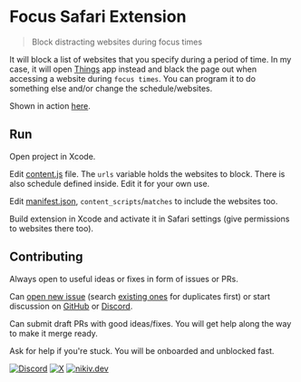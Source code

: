 # Focus Safari Extension

> Block distracting websites during focus times

It will block a list of websites that you specify during a period of time. In my case, it will open [Things](https://culturedcode.com/things/) app instead and black the page out when accessing a website during `focus times`. You can program it to do something else and/or change the schedule/websites.

Shown in action [here](https://twitter.com/nikitavoloboev/status/1780226797575065665).

## Run

Open project in Xcode.

Edit [content.js](<Shared%20(Extension)/Resources/content.js>) file. The `urls` variable holds the websites to block. There is also schedule defined inside. Edit it for your own use.

Edit [manifest.json](<Shared%20(Extension)/Resources/manifest.json>), `content_scripts`/`matches` to include the websites too.

Build extension in Xcode and activate it in Safari settings (give permissions to websites there too).

## Contributing

Always open to useful ideas or fixes in form of issues or PRs.

Can [open new issue](../../issues/new/choose) (search [existing ones](../../issues) for duplicates first) or start discussion on [GitHub](../../discussions) or [Discord](https://discord.com/invite/TVafwaD23d).

Can submit draft PRs with good ideas/fixes. You will get help along the way to make it merge ready.

Ask for help if you're stuck. You will be onboarded and unblocked fast.

[![Discord](https://img.shields.io/badge/Discord-100000?style=flat&logo=discord&logoColor=white&labelColor=black&color=black)](https://discord.com/invite/TVafwaD23d) [![X](https://img.shields.io/badge/nikitavoloboev-100000?logo=X&color=black)](https://x.com/nikitavoloboev) [![nikiv.dev](https://img.shields.io/badge/nikiv.dev-black)](https://nikiv.dev)
